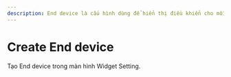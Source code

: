 ```yaml
---
description: End device là cấu hình dùng để hiển thị điều khiển cho mỗi device hoặc sensor.
---
```


# Create End device

Tạo End device trong màn hình Widget Setting.

